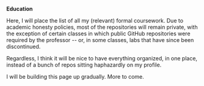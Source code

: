 **Education** 

Here, I will place the list of all my (relevant) formal coursework. Due to academic honesty policies, most of the repositories will remain private, with the exception of certain classes in which public GitHub repositories were required by the professor -- or, in some classes, labs that have since been discontinued. 

Regardless, I think it will be nice to have everything organized, in one place, instead of a bunch of repos sitting haphazardly on my profile. 

I will be building this page up gradually. More to come. 

